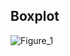 ## Boxplot

![Figure_1](https://github.com/user-attachments/assets/8a0a9554-365c-491d-9d35-1eb43ee42909)
